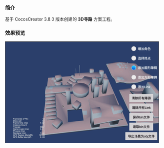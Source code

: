 ### 简介
基于 CocosCreator 3.8.0 版本创建的 **3D寻路** 方案工程。

### 效果预览
![image](../../../gif/202302/2023022701.gif)
